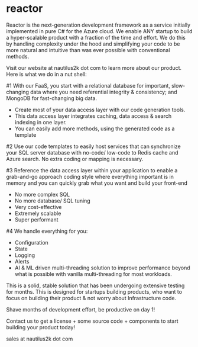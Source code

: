 # reactor
Reactor is the next-generation development framework as a service initially implemented in pure C# for the Azure cloud. We enable ANY startup to build a hyper-scalable product with a fraction of the time and effort. We do this by handling complexity under the hood and simplifying your code to be more natural and intuitive than was ever possible with conventional methods. 

Visit our website at nautilus2k dot com to learn more about our product. Here is what we do in a nut shell:

#1 With our FaaS, you start with a relational database for important, slow-changing data where you need referential integrity & consistency; and MongoDB for fast-changing big data.

- Create most of your data access layer with our code generation tools.
- This data access layer integrates caching, data access & search indexing in one layer.
- You can easily add more methods, using the generated code as a template

 #2 Use our code templates to easily host services that can synchronize your SQL server database with no-code/ low-code to Redis cache and Azure search. No extra coding or mapping is necessary.

 #3 Reference the data access layer within your application to enable a grab-and-go approach coding style where everything important is in memory and you can quickly grab what you want and build your front-end

 - No more complex SQL
 - No more database/ SQL tuning
 - Very cost-effective
 - Extremely scalable
 - Super performant

#4 We handle everything for you:

- Configuration
- State
- Logging
- Alerts
- AI & ML driven multi-threading solution to improve performance beyond what is possible with vanilla multi-threading for most workloads.

This is a solid, stable solution that has been undergoing extensive testing for months. This is designed for startups building products, who want to focus on building their product & not worry about Infrastructure code.

Shave months of development effort, be productive on day 1!

Contact us to get a license + some source code + components to start building your product today!

sales at nautilus2k dot com
